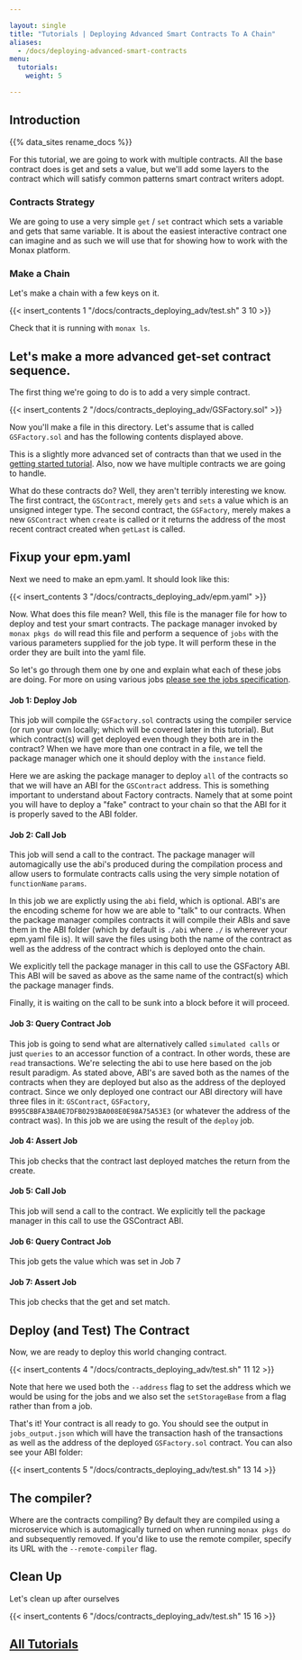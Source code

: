 ```yaml
---

layout: single
title: "Tutorials | Deploying Advanced Smart Contracts To A Chain"
aliases:
  - /docs/deploying-advanced-smart-contracts
menu:
  tutorials:
    weight: 5

---
```


## Introduction

<div class="note">
{{% data_sites rename_docs %}}
</div>

For this tutorial, we are going to work with multiple contracts. All the base contract does is get and sets a value, but we'll add some layers to the contract which will satisfy common patterns smart contract writers adopt.

### Contracts Strategy

We are going to use a very simple `get` / `set` contract which sets a variable and gets that same variable. It is about the easiest interactive contract one can imagine and as such we will use that for showing how to work with the Monax platform.

### Make a Chain

Let's make a chain with a few keys on it.

{{< insert_contents 1 "/docs/contracts_deploying_adv/test.sh" 3 10 >}}

Check that it is running with `monax ls`.

## Let's make a more advanced get-set contract sequence.

The first thing we're going to do is to add a very simple contract.

{{< insert_contents 2 "/docs/contracts_deploying_adv/GSFactory.sol" >}}

Now you'll make a file in this directory. Let's assume that is called `GSFactory.sol` and has the following contents displayed above.

This is a slightly more advanced set of contracts than that we used in the [getting started tutorial](/docs/getting-started). Also, now we have multiple contracts we are going to handle.

What do these contracts do? Well, they aren't terribly interesting we know. The first contract, the `GSContract`, merely `gets` and `sets` a value which is an unsigned integer type. The second contract, the `GSFactory`, merely makes a new `GSContract` when `create` is called or it returns the address of the most recent contract created when `getLast` is called.

## Fixup your epm.yaml

Next we need to make an epm.yaml. It should look like this:

{{< insert_contents 3 "/docs/contracts_deploying_adv/epm.yaml" >}}

Now. What does this file mean? Well, this file is the manager file for how to deploy and test your smart contracts. The package manager invoked by `monax pkgs do` will read this file and perform a sequence of `jobs` with the various parameters supplied for the job type. It will perform these in the order they are built into the yaml file.

So let's go through them one by one and explain what each of these jobs are doing. For more on using various jobs [please see the jobs specification](/docs/specs/jobs_specification).

#### Job 1: Deploy Job

This job will compile the `GSFactory.sol` contracts using the compiler service (or run your own locally; which will be covered later in this tutorial). But which contract(s) will get deployed even though they both are in the contract? When we have more than one contract in a file, we tell the package manager which one it should deploy with the `instance` field.

Here we are asking the package manager to deploy `all` of the contracts so that we will have an ABI for the `GSContract` address. This is something important to understand about Factory contracts. Namely that at some point you will have to deploy a "fake" contract to your chain so that the ABI for it is properly saved to the ABI folder.

#### Job 2: Call Job

This job will send a call to the contract. The package manager will automagically use the abi's produced during the compilation process and allow users to formulate contracts calls using the very simple notation of `functionName` `params`.

In this job we are explictly using the `abi` field, which is optional. ABI's are the encoding scheme for how we are able to "talk" to our contracts. When the package manager compiles contracts it will compile their ABIs and save them in the ABI folder (which by default is `./abi` where `./` is wherever your epm.yaml file is). It will save the files using both the name of the contract as well as the address of the contract which is deployed onto the chain.

We explicitly tell the package manager in this call to use the GSFactory ABI. This ABI will be saved as above as the same name of the contract(s) which the package manager finds.

Finally, it is waiting on the call to be sunk into a block before it will proceed.

#### Job 3: Query Contract Job

This job is going to send what are alternatively called `simulated calls` or just `queries` to an accessor function of a contract. In other words, these are `read` transactions. We're selecting the abi to use here based on the job result paradigm. As stated above, ABI's are saved both as the names of the contracts when they are deployed but also as the address of the deployed contract. Since we only deployed one contract our ABI directory will have three files in it: `GSContract`, `GSFactory`, `B995CBBFA3BA0E7DFB0293BA008E0E98A75A53E3` (or whatever the address of the contract was). In this job we are using the result of the `deploy` job.

#### Job 4: Assert Job

This job checks that the contract last deployed matches the return from the create.

#### Job 5: Call Job

This job will send a call to the contract. We explicitly tell the package manager in this call to use the GSContract ABI.

#### Job 6: Query Contract Job

This job gets the value which was set in Job 7

#### Job 7: Assert Job

This job checks that the get and set match.

## Deploy (and Test) The Contract

Now, we are ready to deploy this world changing contract.

{{< insert_contents 4 "/docs/contracts_deploying_adv/test.sh" 11 12 >}}

Note that here we used both the `--address` flag to set the address which we would be using for the jobs and we also set the `setStorageBase` from a flag rather than from a job.

That's it! Your contract is all ready to go. You should see the output in `jobs_output.json` which will have the transaction hash of the transactions as well as the address of the deployed `GSFactory.sol` contract. You can also see your ABI folder:

{{< insert_contents 5 "/docs/contracts_deploying_adv/test.sh" 13 14 >}}

## The compiler?

Where are the contracts compiling? By default they are compiled using a microservice which is automagically turned on when running `monax pkgs do` and subsequently removed. If you'd like to use the remote compiler, specify its URL with the `--remote-compiler` flag.

## Clean Up

Let's clean up after ourselves

{{< insert_contents 6 "/docs/contracts_deploying_adv/test.sh" 15 16 >}}


## [<i class="fa fa-chevron-circle-left" aria-hidden="true"></i> All Tutorials](/docs/)
